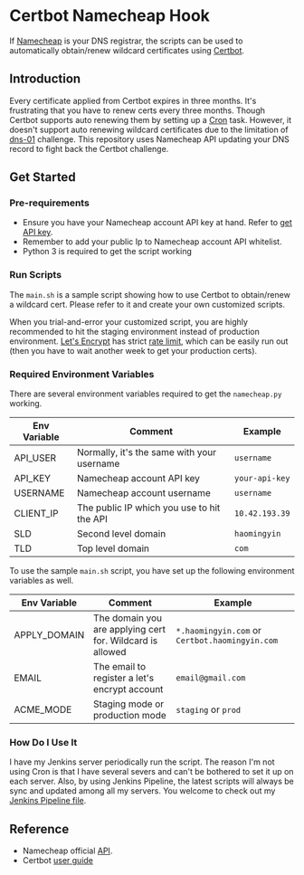 # Certbot Namecheap Hook

If [Namecheap](https://www.namecheap.com/) is your DNS registrar, the scripts can be used to automatically obtain/renew wildcard certificates using [Certbot](https://Certbot.eff.org/).

## Introduction

Every certificate applied from Certbot expires in three months. It's frustrating that you have to renew certs every three months. Though Certbot supports auto renewing them by setting up a [Cron](https://en.wikipedia.org/wiki/Cron) task. However, it doesn't support auto renewing wildcard certificates due to the limitation of [dns-01](https://tools.ietf.org/html/draft-ietf-acme-acme-03#section-7.4) challenge. This repository uses Namecheap API updating your DNS record to fight back the Certbot challenge.

## Get Started

### Pre-requirements

- Ensure you have your Namecheap account API key at hand. Refer to [get API key](https://www.namecheap.com/support/api/intro.aspx).
- Remember to add your public Ip to Namecheap account API whitelist.
- Python 3 is required to get the script working

### Run Scripts

The `main.sh` is a sample script showing how to use Certbot to obtain/renew a wildcard cert. Please refer to it and create your own customized scripts.

When you trial-and-error your customized script, you are highly recommended to hit the staging environment instead of production environment. [Let's Encrypt](https://letsencrypt.org/) has strict [rate limit](https://letsencrypt.org/docs/rate-limits/), which can be easily run out (then you have to wait another week to get your production certs).

### Required Environment Variables

There are several environment variables required to get the `namecheap.py` working.

| Env Variable | Comment                                    | Example        |
| ------------ | ------------------------------------------ | -------------- |
| API_USER     | Normally, it's the same with your username | `username`     |
| API_KEY      | Namecheap account API key                  | `your-api-key` |
| USERNAME     | Namecheap account username                 | `username`     |
| CLIENT_IP    | The public IP which you use to hit the API | `10.42.193.39` |
| SLD          | Second level domain                        | `haomingyin`   |
| TLD          | Top level domain                           | `com`          |

To use the sample `main.sh` script, you have set up the following environment variables as well.

| Env Variable | Comment                                                   | Example                                        |
| ------------ | --------------------------------------------------------- | ---------------------------------------------- |
| APPLY_DOMAIN | The domain you are applying cert for. Wildcard is allowed | `*.haomingyin.com` or `Certbot.haomingyin.com` |
| EMAIL        | The email to register a let's encrypt account             | `email@gmail.com`                              |
| ACME_MODE    | Staging mode or production mode                           | `staging` or `prod`                            |

### How Do I Use It

I have my Jenkins server periodically run the script. The reason I'm not using Cron is that I have several severs and can't be bothered to set it up on each server. Also, by using Jenkins Pipeline, the latest scripts will always be sync and updated among all my servers. You welcome to check out my [Jenkins Pipeline file](https://github.com/haomingyin/jenkins-certbot).

## Reference

- Namecheap official [API](https://www.namecheap.com/support/api/intro.aspx).
- Certbot [user guide](https://Certbot.eff.org/docs/using.html)
